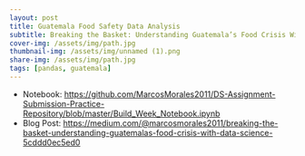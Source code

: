 ```yaml
---
layout: post
title: Guatemala Food Safety Data Analysis
subtitle: Breaking the Basket: Understanding Guatemala’s Food Crisis With Data Science
cover-img: /assets/img/path.jpg
thumbnail-img: /assets/img/unnamed (1).png
share-img: /assets/img/path.jpg
tags: [pandas, guatemala]
---
```

- Notebook: https://github.com/MarcosMorales2011/DS-Assignment-Submission-Practice-Repository/blob/master/Build_Week_Notebook.ipynb
- Blog Post: https://medium.com/@marcosmorales2011/breaking-the-basket-understanding-guatemalas-food-crisis-with-data-science-5cddd0ec5ed0

